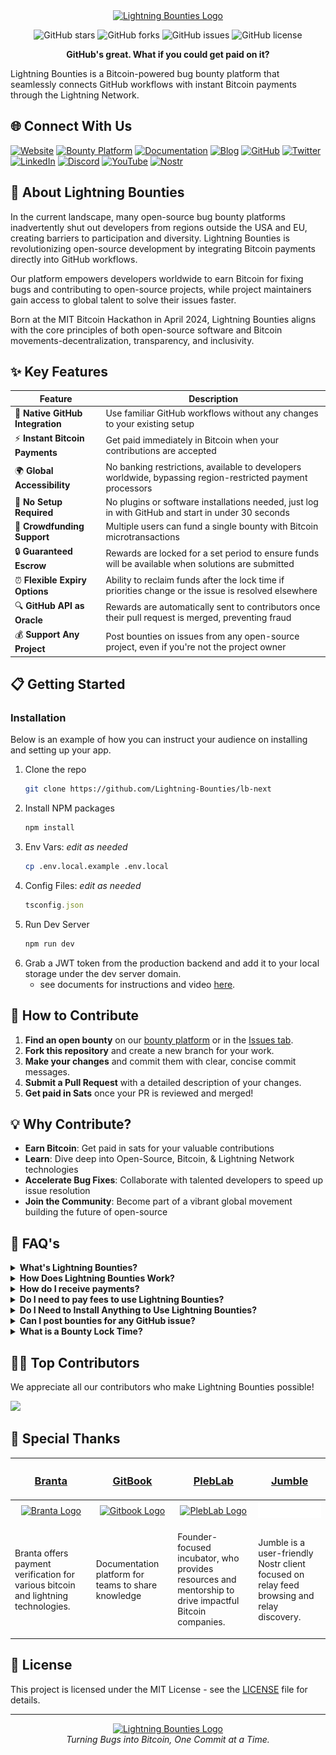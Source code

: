 <div align="center">
<a href="https://www.lightningbounties.com">
<img src="https://raw.githubusercontent.com/Lightning-Bounties/lb-next/refs/heads/master/public/lb_Logo_github2.png" alt="Lightning Bounties Logo" width="55%" height="150">
</a>

![GitHub stars](https://img.shields.io/github/stars/Lightning-Bounties/lb-next?style=for-the-badge)
![GitHub forks](https://img.shields.io/github/forks/Lightning-Bounties/lb-next?style=for-the-badge)
![GitHub issues](https://img.shields.io/github/issues/Lightning-Bounties/lb-next?style=for-the-badge)
![GitHub license](https://img.shields.io/github/license/Lightning-Bounties/lb-next?style=for-the-badge)

**GitHub's great. What if you could get paid on it?**
</div>

Lightning Bounties is a Bitcoin-powered bug bounty platform that seamlessly connects GitHub workflows with instant Bitcoin payments through the Lightning Network.

## 🌐 Connect With Us

<div align="start">

[![Website](https://img.shields.io/badge/Website-lightningbounties.com-0078D7?style=for-the-badge&logo=firefox-browser&logoColor=white)](https://www.lightningbounties.com)
[![Bounty Platform](https://img.shields.io/badge/Bounty-Platform-FF6C37?style=for-the-badge&logo=bug&logoColor=white)](https://app.lightningbounties.com/)
[![Documentation](https://img.shields.io/badge/Docs-Read%20More-4285F4?style=for-the-badge&logo=gitbook&logoColor=white)](https://docs.lightningbounties.com)
[![Blog](https://img.shields.io/badge/Blog-Latest%20Updates-FFA500?style=for-the-badge&logo=rss&logoColor=white)](https://blog.lightningbounties.com)
[![GitHub](https://img.shields.io/badge/GitHub-Lightning--Bounties-181717?style=for-the-badge&logo=github&logoColor=white)](https://github.com/Lightning-Bounties)
[![Twitter](https://img.shields.io/badge/Twitter-@LBounties-1DA1F2?style=for-the-badge&logo=x&logoColor=white)](https://twitter.com/LBounties)
[![LinkedIn](https://img.shields.io/badge/LinkedIn-Lightning--Bounties-0A66C2?style=for-the-badge&logo=linkedin&logoColor=white)](https://www.linkedin.com/company/lightning-bounties)
[![Discord](https://img.shields.io/badge/Discord-Join%20Community-5865F2?style=for-the-badge&logo=discord&logoColor=white)](https://discord.gg/zBxj4x4Cbq)
[![YouTube](https://img.shields.io/badge/YouTube-Lightning%20Bounties-FF0000?style=for-the-badge&logo=youtube&logoColor=white)](https://www.youtube.com/@LightningBounties)
[![Nostr](https://img.shields.io/badge/Nostr-Lightning--Bounties-8E44AD?style=for-the-badge&logo=nostr&logoColor=white)](https://jumble.social/users/npub1d9qyu8yqd9jhxnnw2x4dnmryg9tcqdj6f6uupgwj433tcqukxpust8w9qj)

</div>



## 🚀 About Lightning Bounties

In the current landscape, many open-source bug bounty platforms inadvertently shut out developers from regions outside the USA and EU, creating barriers to participation and diversity. Lightning Bounties is revolutionizing open-source development by integrating Bitcoin payments directly into GitHub workflows.

Our platform empowers developers worldwide to earn Bitcoin for fixing bugs and contributing to open-source projects, while project maintainers gain access to global talent to solve their issues faster.

Born at the MIT Bitcoin Hackathon in April 2024, Lightning Bounties aligns with the core principles of both open-source software and Bitcoin movements-decentralization, transparency, and inclusivity.


## ✨ Key Features

| Feature | Description |
|---------|-------------|
| 🔄 **Native GitHub Integration** | Use familiar GitHub workflows without any changes to your existing setup |
| ⚡ **Instant Bitcoin Payments** | Get paid immediately in Bitcoin when your contributions are accepted |
| 🌍 **Global Accessibility** | No banking restrictions, available to developers worldwide, bypassing region-restricted payment processors |
| 🔧 **No Setup Required** | No plugins or software installations needed, just log in with GitHub and start in under 30 seconds |
| 👥 **Crowdfunding Support** | Multiple users can fund a single bounty with Bitcoin microtransactions |
| 🔒 **Guaranteed Escrow** | Rewards are locked for a set period to ensure funds will be available when solutions are submitted |
| ⏰ **Flexible Expiry Options** | Ability to reclaim funds after the lock time if priorities change or the issue is resolved elsewhere |
| 🔍 **GitHub API as Oracle** | Rewards are automatically sent to contributors once their pull request is merged, preventing fraud |
| 💰 **Support Any Project** | Post bounties on issues from any open-source project, even if you're not the project owner |

## 📋 Getting Started
 
### Installation

Below is an example of how you can instruct your audience on installing and setting up your app. 

1. Clone the repo
   ```sh
   git clone https://github.com/Lightning-Bounties/lb-next
   ```
2. Install NPM packages
   ```sh
   npm install
   ```
3. Env Vars: <em> edit as needed </em>
   ```sh
   cp .env.local.example .env.local
   ```
4. Config Files: <em> edit as needed </em>
   ```js
   tsconfig.json
   ```  
5. Run Dev Server
   ```sh
   npm run dev
   ```
6.  Grab a JWT token from the production backend and add it to your local storage under the dev server domain.
    - see documents for instructions and video [here](https://docs.lightningbounties.com/docs/solve-a-bounty/working-on-opensource-frontend-lb-next).
      

## 🤝 How to Contribute

1. **Find an open bounty** on our [bounty platform](https://app.lightningbounties.com) or in the [Issues tab](https://github.com/Lightning-Bounties/docs/issues).
2. **Fork this repository** and create a new branch for your work.
3. **Make your changes** and commit them with clear, concise commit messages.
4. **Submit a Pull Request** with a detailed description of your changes.
5. **Get paid in Sats** once your PR is reviewed and merged!

## 💡 Why Contribute?

- **Earn Bitcoin**: Get paid in sats for your valuable contributions
- **Learn**: Dive deep into Open-Source, Bitcoin, & Lightning Network technologies
- **Accelerate Bug Fixes**: Collaborate with talented developers to speed up issue resolution
- **Join the Community**: Become part of a vibrant global movement building the future of open-source

## 🤔 FAQ's

<details>
<summary><b>What's Lightning Bounties?</b></summary>
Lightning Bounties is a Bitcoin-powered bug bounty platform that seamlessly integrates with GitHub's familiar workflows, allowing developers to earn Bitcoin for fixing bugs and contributing to open-source projects. No installations or complicated setups required-just visit app.lightningbounties.com, log in with your GitHub account, and you're ready to post or solve bounties instantly.
</details>

<details>
<summary><b>How Does Lightning Bounties Work?</b></summary>
Users post bounties for GitHub issues, developers solve them, and once a pull request is merged, the contributor is instantly rewarded in Bitcoin via the Lightning Network.
</details>

<details>
<summary><b>How do I receive payments?</b></summary>

Once you solve a bounty and your pull request is accepted:

* Visit **app.lightningbounties.com** and find the bounty you solved
* Click the "**Claim Reward**" button
* Click the "**Check**" button to verify your eligibility
* Payments are sent *instantly* to your Lightning Bounties account

> *"Lightning-fast payments for your open-source contributions-no banking restrictions, no delays!"*

</details>


<details>
<summary><b>Do I need to pay fees to use Lightning Bounties?</b></summary>
No! Lightning Bounties doesn't charge any platform fees. You only pay the minimal Lightning Network transaction fees.
</details>

<details>
<summary><b>Do I Need to Install Anything to Use Lightning Bounties?</b></summary>
No installations are required. Simply log in with your GitHub account to get started.
</details>

<details>
<summary><b>Can I post bounties for any GitHub issue?</b></summary>
Yes! You can post bounties for any open-source project on GitHub, even if you're not the project owner.
</details>

<details>
<summary><b>What is a Bounty Lock Time?</b></summary>
A lock time guarantees that the reward remains available for a set period (e.g., two weeks) while developers work on solving the issue.
</details>

## 👨‍💻 Top Contributors

We appreciate all our contributors who make Lightning Bounties possible!

<a href="https://github.com/Lightning-Bounties/lb-next/graphs/contributors">
  <img src="https://contrib.rocks/image?repo=Lightning-Bounties/lb-next" />
</a>


## 🙏 Special Thanks


<div align="center">

| <h3><a href="https://branta.pro">Branta</a></h3> | <h3><a href="https://www.gitbook.com">GitBook</a></h3> | <h3><a href="https://www.pleblab.dev/">PlebLab</a></h3> | <h3><a href="https://jumble.social">Jumble</a></h3> |
|:-------:|:-------:|:--------------------:|:--------------------:|
| <a href="https://branta.pro"><img src="https://pbs.twimg.com/profile_images/1730013699824332800/ZaGLT3-T_200x200.jpg" width="150" alt="Branta Logo"></a> | <a href="https://www.gitbook.com"><img src="https://pbs.twimg.com/profile_images/1730174148289138688/F8UigNVy_200x200.jpg" width="150" alt="Gitbook Logo"></a> | <a href="https://www.pleblab.dev/"><img src="https://avatars.githubusercontent.com/u/112909654?s=200&v=4" width="150" alt="PlebLab Logo"></a> | <a href="https://jumble.social"><img src="https://raw.githubusercontent.com/CodyTseng/jumble/46b9f5625b312eb4fb208c2edeb7ebecfd744010/resources/logo-dark.svg" width="150" alt="Jumble Logo"></a> |
| <p align="start" width="240">Branta offers payment verification for various bitcoin and lightning technologies.</p> | <p align="start" width="240">Documentation platform for teams to share knowledge</p> | <p align="start" width="240">Founder-focused incubator, who provides resources and mentorship to drive impactful Bitcoin companies.</p> | <p align="start" width="240">Jumble is a user-friendly Nostr client focused on relay feed browsing and relay discovery.</p> |

</div>

## 📄 License

This project is licensed under the MIT License - see the [LICENSE](LICENSE) file for details.

---

<p align="center">
<a href="https://www.lightningbounties.com">
<img src="https://raw.githubusercontent.com/Lightning-Bounties/lb-next/refs/heads/master/public/lb_Logo_github2.png" alt="Lightning Bounties Logo" width="55%" height="150">
</a>
<br>
<i>Turning Bugs into Bitcoin, One Commit at a Time.</i>
<br>
</p>
